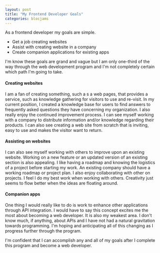 ```yaml
---
layout: post
title: "My Frontend Developer Goals"
categories: blocjams
---
```


As a frontend developer my goals are simple.  

* Get a job creating websites
* Assist with creating website in a company
* Create companion applications for existing apps

I'm know these goals are grand and vague but I am only one-third of the way through the web development program and I'm not completely certain which path I'm going to take.  

#### Creating websites
I am a fan of creating something, such a s a web pages, that provides a service, such as knowledge gathering for visitors to use and re-visit.  In my current position, I created a knowledge base for users to find answers to frequently asked questions they have concerning my organization.  I also really enjoy the continued improvement process.  I can see myself working with a company to distribute information and/or knowledge regarding their products.  I can also see creating a web site from scratch that is inviting, easy to use and makes the visitor want to return.

#### Assisting on websites
I can also see myself working with others to improve upon an existing website.  Working on a new feature or an updated version of an existing section is also appealing.  I like having a roadmap and knowing the logistics of a project before starting my work.  An existing company should have a working roadmap or project plan.  I also enjoy collaborating with other on projects.  I feel I do my best work when working with others.  Creativity just seems to flow better when the ideas are floating around.

#### Companion apps
One thing I would really like to do is work to enhance other applications through API integration.  I would have to say this concept excites me the most about becoming a web developer.  It is also my weakest area.  I don't know much, if anything, about APIs and I have not had a natural gravitation towards programming.  I'm hoping and anticipating all of this changing as I progress further through the program.  

I'm confident that I can accomplish any and all of my goals after I complete this program and become a web developer.
